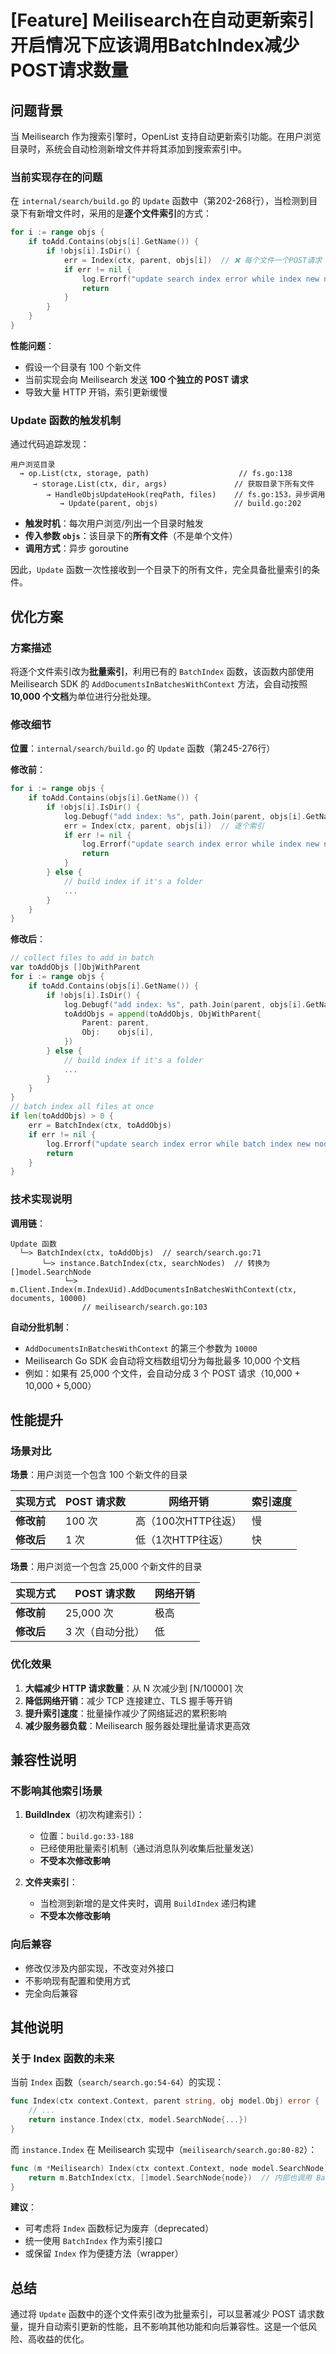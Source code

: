 # [Feature] Meilisearch在自动更新索引开启情况下应该调用BatchIndex减少POST请求数量

## 问题背景

当 Meilisearch 作为搜索引擎时，OpenList 支持自动更新索引功能。在用户浏览目录时，系统会自动检测新增文件并将其添加到搜索索引中。

### 当前实现存在的问题

在 `internal/search/build.go` 的 `Update` 函数中（第202-268行），当检测到目录下有新增文件时，采用的是**逐个文件索引**的方式：

```go
for i := range objs {
    if toAdd.Contains(objs[i].GetName()) {
        if !objs[i].IsDir() {
            err = Index(ctx, parent, objs[i])  // ❌ 每个文件一个POST请求
            if err != nil {
                log.Errorf("update search index error while index new node: %+v", err)
                return
            }
        }
    }
}
```

**性能问题**：
- 假设一个目录有 100 个新文件
- 当前实现会向 Meilisearch 发送 **100 个独立的 POST 请求**
- 导致大量 HTTP 开销，索引更新缓慢

### Update 函数的触发机制

通过代码追踪发现：

```
用户浏览目录
  → op.List(ctx, storage, path)                    // fs.go:138
     → storage.List(ctx, dir, args)               // 获取目录下所有文件
        → HandleObjsUpdateHook(reqPath, files)    // fs.go:153，异步调用
           → Update(parent, objs)                 // build.go:202
```

- **触发时机**：每次用户浏览/列出一个目录时触发
- **传入参数 `objs`**：该目录下的**所有文件**（不是单个文件）
- **调用方式**：异步 goroutine

因此，`Update` 函数一次性接收到一个目录下的所有文件，完全具备批量索引的条件。

## 优化方案

### 方案描述

将逐个文件索引改为**批量索引**，利用已有的 `BatchIndex` 函数，该函数内部使用 Meilisearch SDK 的 `AddDocumentsInBatchesWithContext` 方法，会自动按照 **10,000 个文档**为单位进行分批处理。

### 修改细节

**位置**：`internal/search/build.go` 的 `Update` 函数（第245-276行）

**修改前**：
```go
for i := range objs {
    if toAdd.Contains(objs[i].GetName()) {
        if !objs[i].IsDir() {
            log.Debugf("add index: %s", path.Join(parent, objs[i].GetName()))
            err = Index(ctx, parent, objs[i])  // 逐个索引
            if err != nil {
                log.Errorf("update search index error while index new node: %+v", err)
                return
            }
        } else {
            // build index if it's a folder
            ...
        }
    }
}
```

**修改后**：
```go
// collect files to add in batch
var toAddObjs []ObjWithParent
for i := range objs {
    if toAdd.Contains(objs[i].GetName()) {
        if !objs[i].IsDir() {
            log.Debugf("add index: %s", path.Join(parent, objs[i].GetName()))
            toAddObjs = append(toAddObjs, ObjWithParent{
                Parent: parent,
                Obj:    objs[i],
            })
        } else {
            // build index if it's a folder
            ...
        }
    }
}
// batch index all files at once
if len(toAddObjs) > 0 {
    err = BatchIndex(ctx, toAddObjs)
    if err != nil {
        log.Errorf("update search index error while batch index new nodes: %+v", err)
        return
    }
}
```

### 技术实现说明

**调用链**：
```
Update 函数
  └─> BatchIndex(ctx, toAddObjs)  // search/search.go:71
       └─> instance.BatchIndex(ctx, searchNodes)  // 转换为 []model.SearchNode
            └─> m.Client.Index(m.IndexUid).AddDocumentsInBatchesWithContext(ctx, documents, 10000)
                // meilisearch/search.go:103
```

**自动分批机制**：
- `AddDocumentsInBatchesWithContext` 的第三个参数为 `10000`
- Meilisearch Go SDK 会自动将文档数组切分为每批最多 10,000 个文档
- 例如：如果有 25,000 个文件，会自动分成 3 个 POST 请求（10,000 + 10,000 + 5,000）

## 性能提升

### 场景对比

**场景**：用户浏览一个包含 100 个新文件的目录

| 实现方式 | POST 请求数 | 网络开销 | 索引速度 |
|---------|------------|---------|---------|
| **修改前** | 100 次 | 高（100次HTTP往返） | 慢 |
| **修改后** | 1 次 | 低（1次HTTP往返） | 快 |

**场景**：用户浏览一个包含 25,000 个新文件的目录

| 实现方式 | POST 请求数 | 网络开销 |
|---------|------------|---------|
| **修改前** | 25,000 次 | 极高 |
| **修改后** | 3 次（自动分批） | 低 |

### 优化效果

1. **大幅减少 HTTP 请求数量**：从 N 次减少到 ⌈N/10000⌉ 次
2. **降低网络开销**：减少 TCP 连接建立、TLS 握手等开销
3. **提升索引速度**：批量操作减少了网络延迟的累积影响
4. **减少服务器负载**：Meilisearch 服务器处理批量请求更高效

## 兼容性说明

### 不影响其他索引场景

1. **BuildIndex**（初次构建索引）：
   - 位置：`build.go:33-188`
   - 已经使用批量索引机制（通过消息队列收集后批量发送）
   - **不受本次修改影响**

2. **文件夹索引**：
   - 当检测到新增的是文件夹时，调用 `BuildIndex` 递归构建
   - **不受本次修改影响**

### 向后兼容

- 修改仅涉及内部实现，不改变对外接口
- 不影响现有配置和使用方式
- 完全向后兼容

## 其他说明

### 关于 Index 函数的未来

当前 `Index` 函数（`search/search.go:54-64`）的实现：
```go
func Index(ctx context.Context, parent string, obj model.Obj) error {
    // ...
    return instance.Index(ctx, model.SearchNode{...})
}
```

而 `instance.Index` 在 Meilisearch 实现中（`meilisearch/search.go:80-82`）：
```go
func (m *Meilisearch) Index(ctx context.Context, node model.SearchNode) error {
    return m.BatchIndex(ctx, []model.SearchNode{node})  // 内部也调用 BatchIndex
}
```

**建议**：
- 可考虑将 `Index` 函数标记为废弃（deprecated）
- 统一使用 `BatchIndex` 作为索引接口
- 或保留 `Index` 作为便捷方法（wrapper）

## 总结

通过将 `Update` 函数中的逐个文件索引改为批量索引，可以显著减少 POST 请求数量，提升自动索引更新的性能，且不影响其他功能和向后兼容性。这是一个低风险、高收益的优化。
